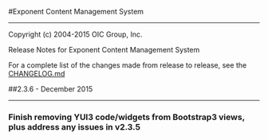 #Exponent Content Management System

----------

Copyright (c) 2004-2015 OIC Group, Inc.

Release Notes for Exponent Content Management System

For a complete list of the changes made from release to release, see the [CHANGELOG.md](CHANGELOG.md)

##2.3.6 - December 2015

----------

### Finish removing YUI3 code/widgets from Bootstrap3 views, plus address any issues in v2.3.5
